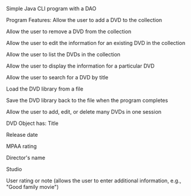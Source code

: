 Simple Java CLI program with a DAO

Program Features:
Allow the user to add a DVD to the collection

Allow the user to remove a DVD from the collection

Allow the user to edit the information for an existing DVD in the collection

Allow the user to list the DVDs in the collection

Allow the user to display the information for a particular DVD

Allow the user to search for a DVD by title

Load the DVD library from a file

Save the DVD library back to the file when the program completes

Allow the user to add, edit, or delete many DVDs in one session


DVD Object has:
Title

Release date

MPAA rating

Director's name

Studio

User rating or note (allows the user to enter additional information, e.g., "Good family movie")

